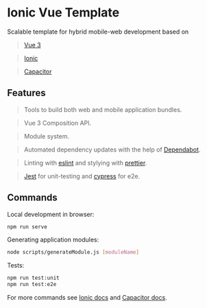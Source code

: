# Ionic Vue Template

Scalable template for hybrid mobile-web development based on 

> [Vue 3](https://v3.vuejs.org/)

> [Ionic](https://ionicframework.com/)

> [Capacitor](https://capacitorjs.com/)

## Features

> Tools to build both web and mobile application bundles.

> Vue 3 Composition API.

> Module system. 

> Automated dependency updates with the help of [Dependabot](https://dependabot.com/).

> Linting with [eslint](https://eslint.org/) and stylying with [prettier](https://prettier.io/).

> [Jest](https://jestjs.io/) for unit-testing and [cypress](https://www.cypress.io/) for e2e.


## Commands

Local development in browser:

```bash
npm run serve
```

Generating application modules:

```bash
node scripts/generateModule.js [moduleName]
```

Tests: 

```bash
npm run test:unit
npm run test:e2e
```

For more commands see [Ionic docs](https://ionicframework.com/docs) and [Capacitor docs](https://capacitorjs.com/docs).
